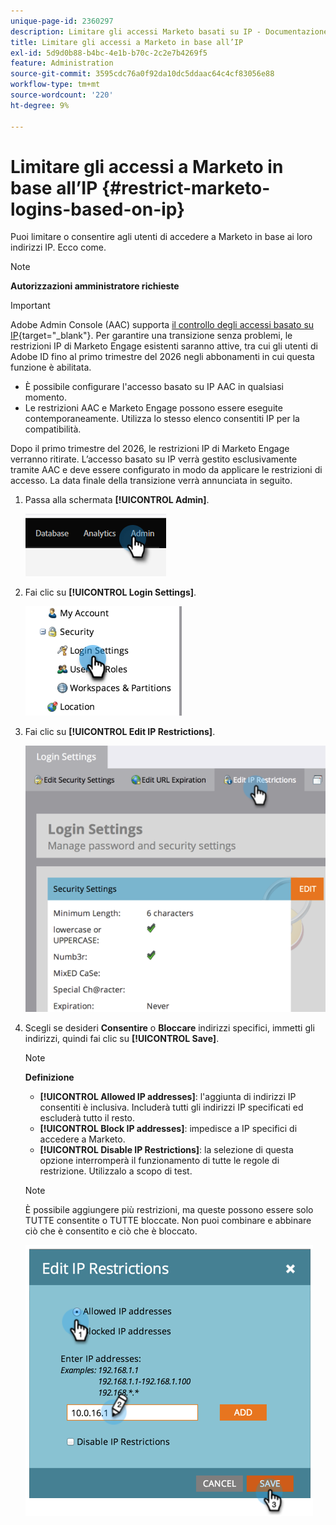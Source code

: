 ```yaml
---
unique-page-id: 2360297
description: Limitare gli accessi Marketo basati su IP - Documentazione Marketo - Documentazione del prodotto
title: Limitare gli accessi a Marketo in base all’IP
exl-id: 5d9d0b88-b4bc-4e1b-b70c-2c2e7b4269f5
feature: Administration
source-git-commit: 3595cdc76a0f92da10dc5ddaac64c4cf83056e88
workflow-type: tm+mt
source-wordcount: '220'
ht-degree: 9%

---
```


# Limitare gli accessi a Marketo in base all’IP {#restrict-marketo-logins-based-on-ip}

Puoi limitare o consentire agli utenti di accedere a Marketo in base ai loro indirizzi IP. Ecco come.

>[!NOTE]
>
>**Autorizzazioni amministratore richieste**

>[!IMPORTANT]
>
>Adobe Admin Console (AAC) supporta [il controllo degli accessi basato su IP](https://helpx.adobe.com/enterprise/using/ip-based-access.html){target="_blank"}. Per garantire una transizione senza problemi, le restrizioni IP di Marketo Engage esistenti saranno attive, tra cui gli utenti di Adobe ID fino al primo trimestre del 2026 negli abbonamenti in cui questa funzione è abilitata.
>
>* È possibile configurare l&#39;accesso basato su IP AAC in qualsiasi momento.
>* Le restrizioni AAC e Marketo Engage possono essere eseguite contemporaneamente. Utilizza lo stesso elenco consentiti IP per la compatibilità.
>
>Dopo il primo trimestre del 2026, le restrizioni IP di Marketo Engage verranno ritirate. L’accesso basato su IP verrà gestito esclusivamente tramite AAC e deve essere configurato in modo da applicare le restrizioni di accesso. La data finale della transizione verrà annunciata in seguito.

1. Passa alla schermata **[!UICONTROL Admin]**.

   ![](assets/restrict-marketo-logins-based-on-ip-1.png)

1. Fai clic su **[!UICONTROL Login Settings]**.

   ![](assets/restrict-marketo-logins-based-on-ip-2.png)

1. Fai clic su **[!UICONTROL Edit IP Restrictions]**.

   ![](assets/restrict-marketo-logins-based-on-ip-3.png)

1. Scegli se desideri **Consentire** o **Bloccare** indirizzi specifici, immetti gli indirizzi, quindi fai clic su **[!UICONTROL Save]**.

   >[!NOTE]
   >
   >**Definizione**
   >
   >* **[!UICONTROL Allowed IP addresses]**: l&#39;aggiunta di indirizzi IP consentiti è inclusiva. Includerà tutti gli indirizzi IP specificati ed escluderà tutto il resto.
   >* **[!UICONTROL Block IP addresses]**: impedisce a IP specifici di accedere a Marketo.
   >* **[!UICONTROL Disable IP Restrictions]**: la selezione di questa opzione interromperà il funzionamento di tutte le regole di restrizione. Utilizzalo a scopo di test.

   >[!NOTE]
   >
   >È possibile aggiungere più restrizioni, ma queste possono essere solo TUTTE consentite o TUTTE bloccate. Non puoi combinare e abbinare ciò che è consentito e ciò che è bloccato.

   ![](assets/restrict-marketo-logins-based-on-ip-4.png)
